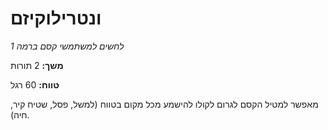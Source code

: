 # ונטרילוקיזם

*לחשים למשתמשי קסם ברמה 1*

**משך:** 2 תורות

**טווח:** 60 רגל

מאפשר למטיל הקסם לגרום לקולו להישמע מכל מקום בטווח (למשל, פסל, שטיח קיר, חיה).